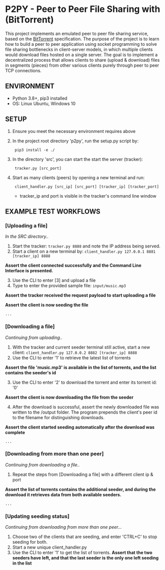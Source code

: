 # P2PY - Peer to Peer File Sharing with (BitTorrent)

This project implements an emulated peer to peer file sharing service, based on the [BitTorrent](https://wiki.theory.org/BitTorrentSpecification) specification. The purpose of the project is to learn how to build a peer to peer application using socket programming to solve file sharing bottlenecks in client-server models, in which multiple clients would download files hosted on a single server. The goal is to implement a decentralized process that allows clients to share (upload & download) files in segments (pieces) from other various clients purely through peer to peer TCP connections.

## ENVIRONMENT
- Python 3.8+, pip3 installed
- OS: Linux Ubuntu, Windows 10

## SETUP
1. Ensure you meet the necessary environment requires above

2. In the project root directory 'p2py', run the setup.py script by: 

		pip3 install -e ./

3. In the directory 'src', you can start the start the server (tracker):

		tracker.py [src_port]
4. Start as many clients (peers) by opening a new terminal and run: 

		client_handler.py [src_ip] [src_port] [tracker_ip] [tracker_port]
	* tracker_ip and port is visible in the tracker's command line window



## EXAMPLE TEST WORKFLOWS

### [Uploading a file]

*In the SRC directory..*

1. Start the tracker: `tracker.py 8888` and note the IP address being served.
2. Start a client on a new terminal by: `client_handler.py 127.0.0.1 8881 [tracker_ip] 8888`

**Assert the client connected successfully and the Command Line Interface is presented.**

3. Use the CLI to enter [3] and upload a file
4. Type to enter the provided sample file: `input/music.mp3`

**Assert the tracker received the request payload to start uploading a file**

**Assert the client is now seeding the file**

	...

### [Downloading a file]

*Continuing from uploading..*

1. With the tracker and current seeder terminal still active, start a new client: 
`client_handler.py 127.0.0.2 8882 [tracker_ip] 8888`
2. Use the CLI to enter '1' to retrieve the latest list of torrents

**Assert the file 'music.mp3' is available in the list of torrents, and the list contains the seeder's id**

3. Use the CLI to enter '2' to download the torrent and enter its torrent id: '0'

**Assert the client is now downloading the file from the seeder**

4. After the download is successful, assert the newly downloaded file was written to the /output folder. The 
program prepends the client's peer id to the filename for distinguishing downloads.

**Assert the client started seeding automatically after the download was complete**

	...

### [Downloading from more than one peer]

*Continuing from downloading a file..*

1. Repeat the steps from [Downloading a file] with a different client ip & port

**Assert the list of torrents contains the additional seeder, and during the download it retrieves data from both available seeders.**

	...

### [Updating seeding status]

*Continuing from downloading from more than one peer...*

1. Choose two of the clients that are seeding, and enter 'CTRL+C' to stop seeding for both.
2. Start a new unique client_handler.py
3. Use the CLI to enter '1' to get the list of torrents. 
**Assert that the two seeders have left, and that the last seeder is the only one left seeding in the list**

